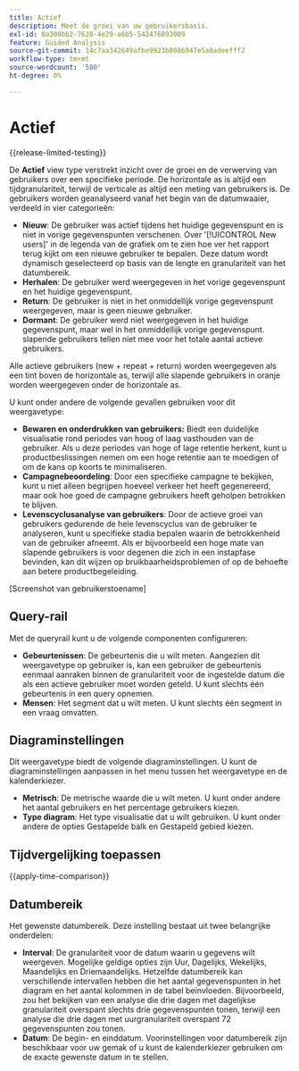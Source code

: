 ```yaml
---
title: Actief
description: Meet de groei van uw gebruikersbasis.
exl-id: 0a300bb2-7620-4e29-a6b5-542476893009
feature: Guided Analysis
source-git-commit: 14c7aa342649afbe9923b0086947e5a0adeefff2
workflow-type: tm+mt
source-wordcount: '580'
ht-degree: 0%

---
```


# Actief

{{release-limited-testing}}

De **Actief** view type verstrekt inzicht over de groei en de verwerving van gebruikers over een specifieke periode. De horizontale as is altijd een tijdgranulariteit, terwijl de verticale as altijd een meting van gebruikers is. De gebruikers worden geanalyseerd vanaf het begin van de datumwaaier, verdeeld in vier categorieën:

* **Nieuw**: De gebruiker was actief tijdens het huidige gegevenspunt en is niet in vorige gegevenspunten verschenen. Over &#39;[!UICONTROL New users]&#39; in de legenda van de grafiek om te zien hoe ver het rapport terug kijkt om een nieuwe gebruiker te bepalen. Deze datum wordt dynamisch geselecteerd op basis van de lengte en granulariteit van het datumbereik.
* **Herhalen**: De gebruiker werd weergegeven in het vorige gegevenspunt en het huidige gegevenspunt.
* **Return**: De gebruiker is niet in het onmiddellijk vorige gegevenspunt weergegeven, maar is geen nieuwe gebruiker.
* **Dormant**: De gebruiker werd niet weergegeven in het huidige gegevenspunt, maar wel in het onmiddellijk vorige gegevenspunt. slapende gebruikers tellen niet mee voor het totale aantal actieve gebruikers.

Alle actieve gebruikers (new + repeat + return) worden weergegeven als een tint boven de horizontale as, terwijl alle slapende gebruikers in oranje worden weergegeven onder de horizontale as.

U kunt onder andere de volgende gevallen gebruiken voor dit weergavetype:

* **Bewaren en onderdrukken van gebruikers:** Biedt een duidelijke visualisatie rond periodes van hoog of laag vasthouden van de gebruiker. Als u deze periodes van hoge of lage retentie herkent, kunt u productbeslissingen nemen om een hoge retentie aan te moedigen of om de kans op koorts te minimaliseren.
* **Campagnebeoordeling**: Door een specifieke campagne te bekijken, kunt u niet alleen begrijpen hoeveel verkeer het heeft gegenereerd, maar ook hoe goed de campagne gebruikers heeft geholpen betrokken te blijven.
* **Levenscyclusanalyse van gebruikers**: Door de actieve groei van gebruikers gedurende de hele levenscyclus van de gebruiker te analyseren, kunt u specifieke stadia bepalen waarin de betrokkenheid van de gebruiker afneemt. Als er bijvoorbeeld een hoge mate van slapende gebruikers is voor degenen die zich in een instapfase bevinden, kan dit wijzen op bruikbaarheidsproblemen of op de behoefte aan betere productbegeleiding.

[Screenshot van gebruikerstoename]

## Query-rail

Met de queryrail kunt u de volgende componenten configureren:

* **Gebeurtenissen**: De gebeurtenis die u wilt meten. Aangezien dit weergavetype op gebruiker is, kan een gebruiker de gebeurtenis eenmaal aanraken binnen de granulariteit voor de ingestelde datum die als een actieve gebruiker moet worden geteld. U kunt slechts één gebeurtenis in een query opnemen.
* **Mensen**: Het segment dat u wilt meten. U kunt slechts één segment in een vraag omvatten.

## Diagraminstellingen

Dit weergavetype biedt de volgende diagraminstellingen. U kunt de diagraminstellingen aanpassen in het menu tussen het weergavetype en de kalenderkiezer.

* **Metrisch**: De metrische waarde die u wilt meten. U kunt onder andere het aantal gebruikers en het percentage gebruikers kiezen.
* **Type diagram**: Het type visualisatie dat u wilt gebruiken. U kunt onder andere de opties Gestapelde balk en Gestapeld gebied kiezen.

## Tijdvergelijking toepassen

{{apply-time-comparison}}

## Datumbereik

Het gewenste datumbereik. Deze instelling bestaat uit twee belangrijke onderdelen:

* **Interval**: De granulariteit voor de datum waarin u gegevens wilt weergeven. Mogelijke geldige opties zijn Uur, Dagelijks, Wekelijks, Maandelijks en Driemaandelijks. Hetzelfde datumbereik kan verschillende intervallen hebben die het aantal gegevenspunten in het diagram en het aantal kolommen in de tabel beïnvloeden. Bijvoorbeeld, zou het bekijken van een analyse die drie dagen met dagelijkse granulariteit overspant slechts drie gegevenspunten tonen, terwijl een analyse die drie dagen met uurgranulariteit overspant 72 gegevenspunten zou tonen.
* **Datum**: De begin- en einddatum. Voorinstellingen voor datumbereik zijn beschikbaar voor uw gemak of u kunt de kalenderkiezer gebruiken om de exacte gewenste datum in te stellen.
